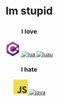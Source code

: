 # <p align ="center"> Im stupid <p>

<h3 align="center">I love</h3>
<p align="center"> <a href="https://www.youtube.com/watch?v=dQw4w9WgXcQ" target="_blank" rel="noreferrer"> <img src="https://raw.githubusercontent.com/devicons/devicon/master/icons/csharp/csharp-original.svg" alt="csharp" width="40" height="40"/> </a> <a href="[https://www.w3schools.com/cs/](https://www.youtube.com/watch?v=dQw4w9WgXcQ)" target="_blank" rel="noreferrer"> <img src="https://upload.wikimedia.org/wikipedia/commons/c/cf/Lua-Logo.svg" alt="lua" width="40" height="40"/> </a> <a href="https://www.youtube.com/watch?v=dQw4w9WgXcQ" target="_blank" rel="noreferrer"> <img src="https://upload.wikimedia.org/wikipedia/commons/thumb/5/58/Roblox_Studio_logo_2021_present.svg/2048px-Roblox_Studio_logo_2021_present.svg.png" alt="luau" width="40" height="40"/> </a> </p>

<h3 align="center">I hate</h3>
<p align="center"> <a href="https://www.youtube.com/watch?v=dQw4w9WgXcQ" target="_blank" rel="noreferrer"> <img src="https://raw.githubusercontent.com/devicons/devicon/master/icons/javascript/javascript-original.svg" alt="javascript" width="40" height="40"/> </a> <a href="https://www.youtube.com/watch?v=dQw4w9WgXcQ" target="_blank" rel="noreferrer"> <img src="https://blog.geekhunter.com.br/wp-content/uploads/2020/07/pngwing.com_.png" alt="java" width="40" height="40"/> </a> </p>



